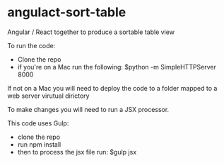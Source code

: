 # angulact-sort-table
Angular / React together to produce a sortable table view

To run the code:
- Clone the repo
- if you're on a Mac run the following:
$python -m SimpleHTTPServer 8000

If not on a Mac you will need to deploy the code to a folder mapped to a web server virutual dirictory


To make changes you will need to run a JSX processor.

This code uses Gulp:
- clone the repo
- run npm install
- then to process the jsx file run:
$gulp jsx